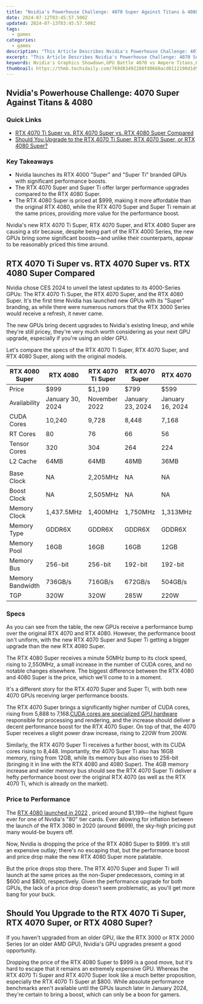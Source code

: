 ```yaml
---
title: "Nvidia's Powerhouse Challenge: 4070 Super Against Titans & 4080"
date: 2024-07-12T03:45:57.500Z
updated: 2024-07-13T03:45:57.500Z
tags:
  - games
categories:
  - games
description: "This Article Describes Nvidia's Powerhouse Challenge: 4070 Super Against Titans & 4080"
excerpt: "This Article Describes Nvidia's Powerhouse Challenge: 4070 Super Against Titans & 4080"
keywords: Nvidia's Graphics Showdown,GPU Battle 4070 vs Ampere Titans,High-End RTX Faceoff,Top RTX Graphics Card Duel,SuperCharger Nvidia Power Challenge,Nvidia's Ultimate GPU Comparison,Title vs Performance Gaming Edge
thumbnail: https://thmb.techidaily.com/769d83492280fd0660acd0112190d1d990d0e4305860168c39e79719f29b2ea7.jpg
---
```


## Nvidia's Powerhouse Challenge: 4070 Super Against Titans & 4080

### Quick Links

* [RTX 4070 Ti Super vs. RTX 4070 Super vs. RTX 4080 Super Compared](#rtx-4070-ti-super-vs-rtx-4070-super-vs-rtx-4080-super-compared)
* [Should You Upgrade to the RTX 4070 Ti Super, RTX 4070 Super, or RTX 4080 Super?](#should-you-upgrade-to-the-rtx-4070-ti-super-rtx-4070-super-or-rtx-4080-super)

### Key Takeaways

* Nvidia launches its RTX 4000 "Super" and "Super Ti" branded GPUs with significant performance boosts.
* The RTX 4070 Super and Super Ti offer larger performance upgrades compared to the RTX 4080 Super.
* The RTX 4080 Super is priced at $999, making it more affordable than the original RTX 4080, while the RTX 4070 Super and Super Ti remain at the same prices, providing more value for the performance boost.

 Nvidia's new RTX 4070 Ti Super, RTX 4070 Super, and RTX 4080 Super are causing a stir because, despite being part of the RTX 4000 Series, the new GPUs bring some significant boosts—and unlike their counterparts, appear to be reasonably priced this time around.

## RTX 4070 Ti Super vs. RTX 4070 Super vs. RTX 4080 Super Compared

 Nvidia chose CES 2024 to unveil the latest updates to its 4000-Series GPUs: The RTX 4070 Ti Super, the RTX 4070 Super, and the RTX 4080 Super. It's the first time Nvidia has launched new GPUs with its "Super" branding, as while there were numerous rumors that the RTX 3000 Series would receive a refresh, it never came.

 The new GPUs bring decent upgrades to Nvidia's existing lineup, and while they're still pricey, they're very much worth considering as your next GPU upgrade, especially if you're using an older GPU.

 Let's compare the specs of the RTX 4070 Ti Super, RTX 4070 Super, and RTX 4080 Super, along with the original models.

| RTX 4080 Super   | RTX 4080         | RTX 4070 Ti Super | RTX 4070 Super   | RTX 4070         |            |
| ---------------- | ---------------- | ----------------- | ---------------- | ---------------- | ---------- |
| Price            | $999             | $1,199            | $799             | $599             | $599       |
| Availability     | January 30, 2024 | November 2022     | January 23, 2024 | January 16, 2024 | April 2023 |
| CUDA Cores       | 10,240           | 9,728             | 8,448            | 7,168            | 5,888      |
| RT Cores         | 80               | 76                | 66               | 56               | 46         |
| Tensor Cores     | 320              | 304               | 264              | 224              | 184        |
| L2 Cache         | 64MB             | 64MB              | 48MB             | 36MB             | 36MB       |
|                  |                  |                   |                  |                  |            |
| Base Clock       | NA               | 2,205MHz          | NA               | NA               | 1,920MHz   |
| Boost Clock      | NA               | 2,505MHz          | NA               | NA               | 2,475MHz   |
| Memory Clock     | 1,437.5MHz       | 1,400MHz          | 1,750MHz         | 1,313MHz         | 1,313MHz   |
| Memory Type      | GDDR6X           | GDDR6X            | GDDR6X           | GDDR6X           | GDDR6X     |
| Memory Pool      | 16GB             | 16GB              | 16GB             | 12GB             | 12GB       |
| Memory Bus       | 256-bit          | 256-bit           | 192-bit          | 192-bit          | 192-bit    |
| Memory Bandwidth | 736GB/s          | 716GB/s           | 672GB/s          | 504GB/s          | 504GB/s    |
| TGP              | 320W             | 320W              | 285W             | 220W             | 200W       |

### Specs

 As you can see from the table, the new GPUs receive a performance bump over the original RTX 4070 and RTX 4080\. However, the performance boost isn't uniform, with the new RTX 4070 Super and Super Ti getting a bigger upgrade than the new RTX 4080 Super.

 The RTX 4080 Super receives a minute 50MHz bump to its clock speed, rising to 2,550MHz, a small increase in the number of CUDA cores, and no notable changes elsewhere. The biggest difference between the RTX 4080 and 4080 Super is the price, which we'll come to in a moment.

 It's a different story for the RTX 4070 Super and Super Ti, with both new 4070 GPUs receiving larger performance boosts.

 The RTX 4070 Super brings a significantly higher number of CUDA cores, rising from 5,888 to 7,168.[CUDA cores are specialized GPU hardware](https://www.makeuseof.com/nvidia-cuda-cores-vs-tensor-cores-whats-the-difference/) responsible for processing and rendering, and the increase should deliver a decent performance boost for the RTX 4070 Super. On top of that, the 4070 Super receives a slight power draw increase, rising to 220W from 200W.

 Similarly, the RTX 4070 Super Ti receives a further boost, with its CUDA cores rising to 8,448\. Importantly, the 4070 Super Ti also has 16GB memory, rising from 12GB, while its memory bus also rises to 256-bit (bringing it in line with the RTX 4080 and 4080 Super). The 4GB memory increase and wider memory bus should see the RTX 4070 Super Ti deliver a hefty performance boost over the original RTX 4070 (as well as the RTX 4070 Ti, which is already on the market).

### Price to Performance

 The [RTX 4080 launched in 2022](https://www.makeuseof.com/nvidia-rtx-4080-reasons-upgrade/) , priced around $1,199—the highest figure ever for one of Nvidia's "80" tier cards. Even allowing for inflation between the launch of the RTX 3080 in 2020 (around $699), the sky-high pricing put many would-be buyers off.

 Now, Nvidia is dropping the price of the RTX 4080 Super to $999\. It's still an expensive outlay; there's no escaping that, but the performance boost and price drop make the new RTX 4080 Super more palatable.

 But the price drops stop there. The RTX 4070 Super and Super Ti will launch at the same prices as the non-Super predecessors, coming in at $600 and $800, respectively. Given the performance upgrade for both GPUs, the lack of a price drop doesn't seem problematic, as you'll get more bang for your buck.

## Should You Upgrade to the RTX 4070 Ti Super, RTX 4070 Super, or RTX 4080 Super?

 If you haven't upgraded from an older GPU, like the RTX 3000 or RTX 2000 Series (or an older AMD GPU), Nvidia's GPU upgrades present a good opportunity.

 Dropping the price of the RTX 4080 Super to $999 is a good move, but it's hard to escape that it remains an extremely expensive GPU. Whereas the RTX 4070 Ti Super and RTX 4070 Super look like a much better proposition, especially the RTX 4070 Ti Super at $800\. While absolute performance benchmarks aren't available until the GPUs launch later in January 2024, they're certain to bring a boost, which can only be a boon for gamers.


<ins class="adsbygoogle"
     style="display:block"
     data-ad-format="autorelaxed"
     data-ad-client="ca-pub-7571918770474297"
     data-ad-slot="1223367746"></ins>



<ins class="adsbygoogle"
     style="display:block"
     data-ad-client="ca-pub-7571918770474297"
     data-ad-slot="8358498916"
     data-ad-format="auto"
     data-full-width-responsive="true"></ins>




